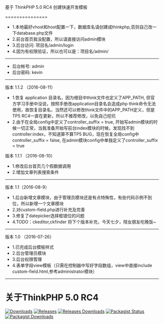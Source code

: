 基于 ThinkPHP 5.0 RC4 创建快速开发模板


===============
 + 1.本地最好vhost和host配置一下，数据库名请创建成thinkphp,否则自己改一下database.php文件
 + 2.前台首页我没配置，所以请直接访问admin模块
 + 3.后台访问: 项目名/admin/login
 + 4.因为有权限验证，所以也可以是：项目名/admin/

---------------

 + 后台帐号: admin
 + 后台密码: kevin

---------------
版本 1.1.2 （2016-08-11）
 + 1.恢复 application 目录名，因为根目中think文件也定义了APP_PATH, 但官方学习手册中没说，按照手册改application目录名会造成php think命令无法使用，故恢复目录名，当然还可以修改think文件中的APP_PATH定义，但是TP5 RC4一直在更新，所以不推荐修改，以免自己挖坑
 + 2.由于在全局config中定义了controller_suffix = true, 开始写admin模块的时候一切正常，当我准备开始写前台index模块的时候，发现找不到controller:index，不知道算不算TP5 BUG，现在恢复全局config中controller_suffix = false, 在admin模块config中单独定义了controller_suffix = true

版本 1.1.1 （2016-08-10）
 + 1.修改后台首页几个假数据调用
 + 2.增加文章列表搜索条件

---------------

版本 1.1（2016-08-9）
 + 1.后台新增文章模块，由于管理员模块还是有点特殊性，有些代码示例不到位，所以新增一个文章模块
 + 2.对custom-field.php进行补充及完善
 + 3.修复了datepicker选择框错位的问题
 + 4.TODO：ckeditor,ckfinder 将下个版本补充，今天七夕，陪女朋友吃晚饭~

---------------

版本 1.0 （2016-07-26）
 + 1.已完成后台模板样式
 + 2.后台管理员模块
 + 3.后台权限管理
 + 4.表单字段view模板（只需在控制器中写好字段数组，view中直接include custom-field.html,参考administrator模块）

---------------


关于ThinkPHP 5.0 RC4
===============

[![Downloads](https://img.shields.io/github/downloads/top-think/think/total.svg)](https://github.com/top-think/think/releases)
[![Releases](https://img.shields.io/github/release/top-think/think.svg)](https://github.com/top-think/think/releases/latest)
[![Releases Downloads](https://img.shields.io/github/downloads/top-think/think/latest/total.svg)](https://github.com/top-think/think/releases/latest)
[![Packagist Status](https://img.shields.io/packagist/v/top-think/think.svg)](https://packagist.org/packages/topthink/think)
[![Packagist Downloads](https://img.shields.io/packagist/dt/top-think/think.svg)](https://packagist.org/packages/topthink/think)

